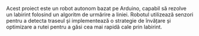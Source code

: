 Acest proiect este un robot autonom bazat pe Arduino, capabil să rezolve un labirint folosind un algoritm de urmărire a liniei. Robotul utilizează senzori pentru a detecta traseul și implementează o strategie de învățare și optimizare a rutei pentru a găsi cea mai rapidă cale prin labirint.
